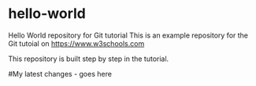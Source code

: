 # hello-world
Hello World repository for Git tutorial
This is an example repository for the Git tutoial on https://www.w3schools.com

This repository is built step by step in the tutorial.

#My latest changes - goes here
